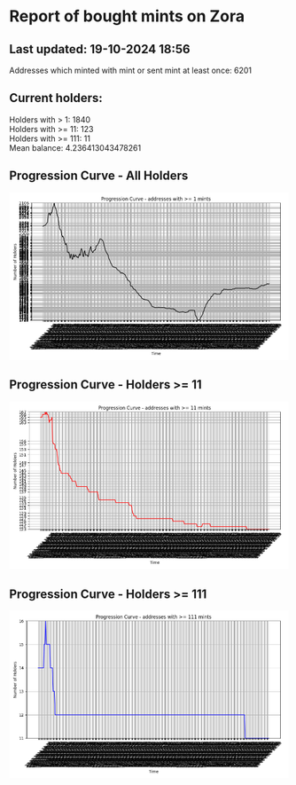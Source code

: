 # Report of bought mints on Zora
## Last updated: 19-10-2024 18:56
Addresses which minted with mint or sent mint at least once: 6201

## Current holders:
Holders with > 1: 1840  
Holders with >= 11: 123  
Holders with >= 111: 11  
Mean balance: 4.236413043478261  

## Progression Curve - All Holders
![addresses with >= 1 mint](progression_curve_all.png)
## Progression Curve - Holders >= 11
![addresses with >= 11 mints](progression_curve_gt_11.png)
## Progression Curve - Holders >= 111
![addresses with >= 111 mints](progression_curve_gt_111.png)
